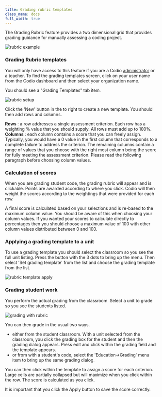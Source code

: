 ```yaml
---
title: Grading rubric templates
class_name: docs
full_width: true
---
```


The Grading Rubric feature provides a two dimensional grid that provides grading guidance for manually assessing a coding project.

<img alt="rubric example" src="/img/docs/class_administration/grading/template-example.png" class="simple"/>

### Grading Rubric templates
You will only have access to this feature if you are a Codio [administrator](/docs/teacher/create/adminrole) or a teacher. To find the grading templates screen, click on your user name from the Codio dashboard and then select your organization name. 

You should see a "Grading Templates" tab item.

<img alt="rubric setup" src="/img/docs/class_administration/grading/templates.png" class="simple"/>

Click the 'New' button in the to right to create a new template. You should then add rows and columns.

**Rows** : a row addresses a single assessment criterion. Each row has a weighting % value that you should supply. All rows must add up to 100%.
**Columns** : each column contains a score that you can freely assign. Typically, you would have a 0 value in the first column that corresponds to a complete failure to address the criterion. The remaining columns contain a range of values that you choose with the right most column being the score for fully meeting the assessment criterion. Please read the following paragraph before choosing column values.

### Calculation of scores
When you are grading student code, the grading rubric will appear and is clickable. Points are awarded according to where you click. Codio will then weight the scores according to the weightings that were provided for each row.

A final score is calculated based on your selections and is re-based to the maximum column value. You should be aware of this when choosing your column values. If you wanted your scores to calculate directly to percentages then you should choose a maximum value of 100 with other column values distributed between 0 and 100.


### Applying a grading template to a unit
To use a grading template you should select the classroom so you see the full unit listing. Press the button with the 3 dots to bring up the menu. Then select 'Set grading template' from the list and choose the grading template from the list.

<img alt="rubric template apply" src="/img/docs/class_administration/grading/set-template.png" class="simple"/>

### Grading student work
You perform the actual grading from the classroom. Select a unit to grade so you see the students listed.

<img alt="grading with rubric" src="/img/docs/class_administration/grading/classroom.png" class="simple"/>

You can then grade in the usual two ways.

- either from the student classroom. With a unit selected from the classroom, you click the grading box for the student and then the grading dialog appears. Press edit and click within the grading field and the template appears.
- or from with a student's code, select the 'Education->Grading' menu item to bring up the same grading dialog.

You can then click within the template to assign a score for each criterion. Large cells are partially collapsed but will maximize when you click within the row. The score is calculated as you click. 

It is important that you click the Apply button to save the score correctly.
